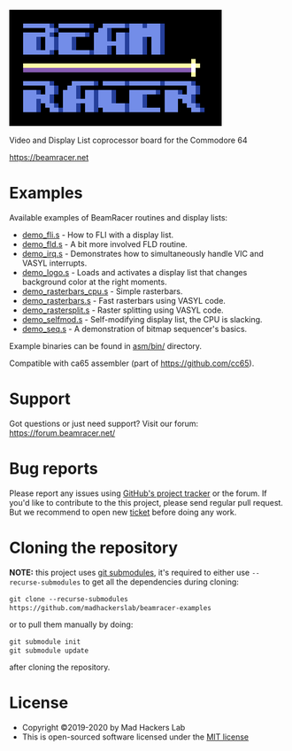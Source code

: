 ![BeamRacer](img/beamracer-logo.png)

 Video and Display List coprocessor board for the Commodore 64
 
 https://beamracer.net

# Examples

 Available examples of BeamRacer routines and display lists:

 * [demo_fli.s](asm/demo_fli.s) - How to FLI with a display list.
 * [demo_fld.s](asm/demo_fld.s) - A bit more involved FLD routine.
 * [demo_irq.s](asm/demo_irq.s) - Demonstrates how to simultaneously handle VIC and VASYL interrupts.
 * [demo_logo.s](asm/demo_logo.s) - Loads and activates a display list that changes background color at the right moments.
 * [demo_rasterbars_cpu.s](asm/demo_rasterbars_cpu.s) - Simple rasterbars.
 * [demo_rasterbars.s](asm/demo_rasterbars.s) - Fast rasterbars using VASYL code.
 * [demo_rastersplit.s](asm/demo_rastersplit.s) - Raster splitting using VASYL code.
 * [demo_selfmod.s](asm/demo_selfmod.s) - Self-modifying display list, the CPU is slacking.
 * [demo_seq.s](asm/demo_seq.s) - A demonstration of bitmap sequencer's basics.

 Example binaries can be found in [asm/bin/](asm/bin) directory.

 Compatible with ca65 assembler (part of https://github.com/cc65).

# Support

 Got questions or just need support? Visit our forum: https://forum.beamracer.net/

# Bug reports

 Please report any issues using [GitHub's project tracker](https://github.com/madhackerslab/beamracer-examples/issues) or the forum.
 If you'd like to contribute to the this project, please send regular pull request. But we recommend to open new
 [ticket](https://github.com/madhackerslab/beamracer-examples/issues) before doing any work.

# Cloning the repository

 **NOTE:** this project uses [git submodules](https://git-scm.com/book/en/v2/Git-Tools-Submodules),
 it's required to either use `--recurse-submodules` to get all the dependencies during cloning:

    git clone --recurse-submodules https://github.com/madhackerslab/beamracer-examples

 or to pull them manually by doing:

```
git submodule init
git submodule update
```

 after cloning the repository.

# License

 * Copyright &copy;2019-2020 by Mad Hackers Lab
 * This is open-sourced software licensed under the [MIT license](http://opensource.org/licenses/MIT)

